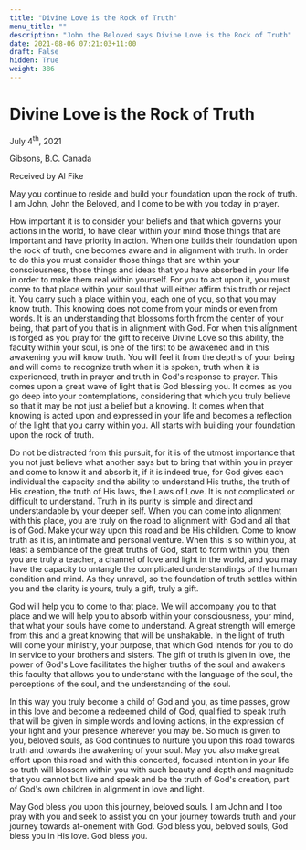 ```yaml
---
title: "Divine Love is the Rock of Truth"
menu_title: ""
description: "John the Beloved says Divine Love is the Rock of Truth"
date: 2021-08-06 07:21:03+11:00
draft: False
hidden: True
weight: 386
---
```

# Divine Love is the Rock of Truth

July 4<sup>th</sup>, 2021

Gibsons, B.C. Canada

Received by Al Fike


May you continue to reside and build your foundation upon the rock of truth. I am John, John the Beloved, and I come to be with you today in prayer.

How important it is to consider your beliefs and that which governs your actions in the world, to have clear within your mind those things that are important and have priority in action. When one builds their foundation upon the rock of truth, one becomes aware and in alignment with truth. In order to do this you must consider those things that are within your consciousness, those things and ideas that you have absorbed in your life in order to make them real within yourself. For you to act upon it, you must come to that place within your soul that will either affirm this truth or reject it. You carry such a place within you, each one of you, so that you may know truth. This knowing does not come from your minds or even from words. It is an understanding that blossoms forth from the center of your being, that part of you that is in alignment with God. For when this alignment is forged as you pray for the gift to receive Divine Love so this ability, the faculty within your soul, is one of the first to be awakened and in this awakening you will know truth. You will feel it from the depths of your being and will come to recognize truth when it is spoken, truth when it is experienced, truth in prayer and truth in God's response to prayer. This comes upon a great wave of light that is God blessing you. It comes as you go deep into your contemplations, considering that which you truly believe so that it may be not just a belief but a knowing. It comes when that knowing is acted upon and expressed in your life and becomes a reflection of the light that you carry within you. All starts with building your foundation upon the rock of truth.

Do not be distracted from this pursuit, for it is of the utmost importance that you not just believe what another says but to bring that within you in prayer and come to know it and absorb it, if it is indeed true, for God gives each individual the capacity and the ability to understand His truths, the truth of His creation, the truth of His laws, the Laws of Love. It is not complicated or difficult to understand. Truth in its purity is simple and direct and understandable by your deeper self. When you can come into alignment with this place, you are truly on the road to alignment with God and all that is of God. Make your way upon this road and be His children. Come to know truth as it is, an intimate and personal venture. When this is so within you, at least a semblance of the great truths of God, start to form within you, then you are truly a teacher, a channel of love and light in the world, and you may have the capacity to untangle the complicated understandings of the human condition and mind. As they unravel, so the foundation of truth settles within you and the clarity is yours, truly a gift, truly a gift. 

God will help you to come to that place. We will accompany you to that place and we will help you to absorb within your consciousness, your mind, that what your souls have come to understand. A great strength will emerge from this and a great knowing that will be unshakable. In the light of truth will come your ministry, your purpose, that which God intends for you to do in service to your brothers and sisters. The gift of truth is given in love, the power of God's Love facilitates the higher truths of the soul and awakens this faculty that allows you to understand with the language of the soul, the perceptions of the soul, and the understanding of the soul.

In this way you truly become a child of God and you, as time passes, grow in this love and become a redeemed child of God, qualified to speak truth that will be given in simple words and loving actions, in the expression of your light and your presence wherever you may be. So much is given to you, beloved souls, as God continues to nurture you upon this road towards truth and towards the awakening of your soul. May you also make great effort upon this road and with this concerted, focused intention in your life so truth will blossom within you with such beauty and depth and magnitude that you cannot but live and speak and be the truth of God's creation, part of God's own children in alignment in love and light.

May God bless you upon this journey, beloved souls. I am John and I too pray with you and seek to assist you on your journey towards truth and your journey towards at-onement with God. God bless you, beloved souls, God bless you in His love. God bless you.